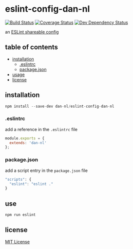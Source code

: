 # eslint-config-dan-nl
[![Build Status][travis-image]][travis-url] [![Coverage Status][coveralls-image]][coveralls-url] [![Dev Dependency Status][david-dm-dev-image]][david-dm-dev-url]

an [ESLint shareable config][eslint-shareable-url]

## table of contents
* [installation](#installation)
    * [.eslintrc](#.eslintrc)
    * [package.json](#pacakge.json)
* [usage](#usage)
* [license](#license)

## installation
```javascript
npm install --save-dev dan-nl/eslint-config-dan-nl
```

### .eslintrc
add a reference in the `.eslintrc` file
```javascript
module.exports = {
  extends: 'dan-nl'
};
```

### package.json
add a script entry in the `package.json` file
```javascript
"scripts": {
  "eslint": "eslint ."
}
```

## use
```javascript
npm run eslint
```

## license
[MIT License][mit-license]

[coveralls-image]: https://coveralls.io/repos/github/dan-nl/eslint-config-dan-nl/badge.svg?branch=master
[coveralls-url]: https://coveralls.io/github/dan-nl/eslint-config-dan-nl?branch=master
[david-dm-dev-image]: https://david-dm.org/dan-nl/eslint-config-dan-nl/dev-status.svg
[david-dm-dev-url]: https://david-dm.org/dan-nl/eslint-config-dan-nl?type=dev
[eslint-shareable-url]: http://eslint.org/docs/developer-guide/shareable-configs.html
[mit-license]: https://raw.githubusercontent.com/dan-nl/eslint-config-dan-nl-listening/master/license.txt
[travis-image]: https://travis-ci.org/dan-nl/eslint-config-dan-nl.svg?branch=master
[travis-url]: https://travis-ci.org/dan-nl/eslint-config-dan-nl
